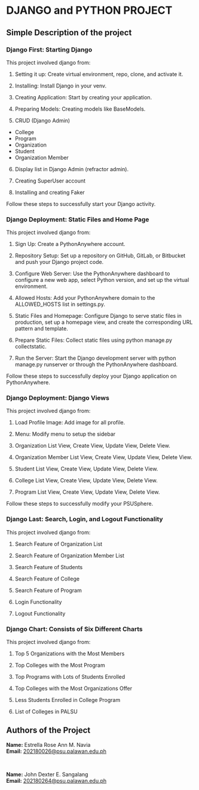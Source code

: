 # DJANGO and PYTHON PROJECT 
## Simple Description of the project
### Django First: Starting Django 
This project involved django from: <br>
1. Setting it up: Create virtual environment, repo, clone, and activate it. 

2. Installing: Install Django in your venv. 

3. Creating Application: Start by creating your application. 

4. Preparing Models: Creating models like BaseModels. 

5. CRUD (Django Admin)
- College
- Program
- Organization
- Student
- Organization Member

6. Display list in Django Admin (refractor admin).

7. Creating SuperUser account

8. Installing and creating Faker

Follow these steps to successfully start your Django activity. 

### Django Deployment: Static Files and Home Page 

This project involved django from: 

1. Sign Up: Create a PythonAnywhere account.

2. Repository Setup: Set up a repository on GitHub, GitLab, or Bitbucket and push your Django project code.

3. Configure Web Server: Use the PythonAnywhere dashboard to configure a new web app, select Python version, and set up the virtual environment.

4. Allowed Hosts: Add your PythonAnywhere domain to the ALLOWED_HOSTS list in settings.py.

5. Static Files and Homepage: Configure Django to serve static files in production, set up a homepage view, and create the corresponding URL pattern and template.

6. Prepare Static Files: Collect static files using python manage.py collectstatic.

7. Run the Server: Start the Django development server with python manage.py runserver or through the PythonAnywhere dashboard.

Follow these steps to successfully deploy your Django application on PythonAnywhere.

### Django Deployment: Django Views

This project involved django from: 

1. Load Profile Image: Add image for all profile.

2. Menu: Modify menu to setup the sidebar

3. Organization List View, Create View, Update View, Delete View.

4. Organization Member List View, Create View, Update View, Delete View.

5. Student List View, Create View, Update View, Delete View.

6. College List View, Create View, Update View, Delete View.

7. Program List View, Create View, Update View, Delete View.

Follow these steps to successfully modify your PSUSphere.

### Django Last: Search, Login, and Logout Functionality 

This project involved django from:

1. Search Feature of Organization List

2. Search Feature of Organization Member List

3. Search Feature of Students

4. Search Feature of College

5. Search Feature of Program

6. Login Functionality

7. Logout Functionality

### Django Chart: Consists of Six Different Charts

This project involved django from:

1. Top 5 Organizations with the Most Members

2. Top Colleges with the Most Program

3. Top Programs with Lots of Students Enrolled

4. Top Colleges with the Most Organizations Offer

5. Less Students Enrolled in College Program

6. List of Colleges in PALSU

## Authors of the Project

**Name:** Estrella Rose Ann M. Navia <br>
**Email:** 202180026@psu.palawan.edu.ph

 <br>

**Name:** John Dexter E. Sangalang <br>
**Email:** 202180264@psu.palawan.edu.ph

<br>